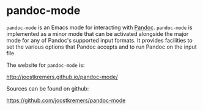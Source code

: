 # pandoc-mode

`pandoc-mode` is an Emacs mode for interacting with
[Pandoc](http://johnmacfarlane.net/pandoc/). `pandoc-mode` is implemented
as a minor mode that can be activated alongside the major mode for any of
Pandoc's supported input formats. It provides facilities to set the various
options that Pandoc accepts and to run Pandoc on the input file.

The website for `pandoc-mode` is:

<http://joostkremers.github.io/pandoc-mode/>

Sources can be found on github:

<https://github.com/joostkremers/pandoc-mode>
